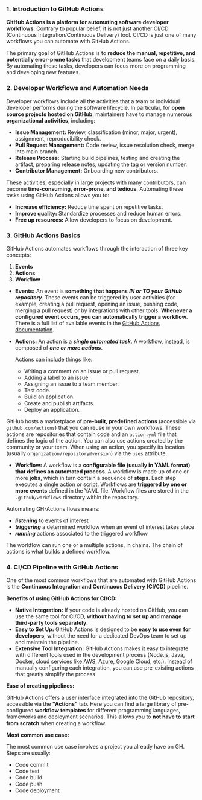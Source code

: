### 1. Introduction to GitHub Actions
<!--TODO: modifica gli '*' con '-' -->
**GitHub Actions is a platform for automating software developer workflows**. Contrary to popular belief, it is not just another CI/CD (Continuous Integration/Continuous Delivery) tool. CI/CD is just one of many workflows you can automate with GitHub Actions.

The primary goal of GitHub Actions is to **reduce the manual, repetitive, and potentially error-prone tasks** that development teams face on a daily basis. By automating these tasks, developers can focus more on programming and developing new features.

### 2. Developer Workflows and Automation Needs

Developer workflows include all the activities that a team or individual developer performs during the software lifecycle. In particular, for **open source projects hosted on GitHub**, maintainers have to manage numerous **organizational activities**, including:

* **Issue Management:** Review, classification (minor, major, urgent), assignment, reproducibility check.
* **Pull Request Management:** Code review, issue resolution check, merge into main branch.
* **Release Process:** Starting build pipelines, testing and creating the artifact, preparing release notes, updating the tag or version number.
* **Contributor Management:** Onboarding new contributors.

These activities, especially in large projects with many contributors, can become **time-consuming, error-prone, and tedious**. Automating these tasks using GitHub Actions allows you to:

* **Increase efficiency:** Reduce time spent on repetitive tasks.
* **Improve quality:** Standardize processes and reduce human errors.
* **Free up resources:** Allow developers to focus on development.

### 3. GitHub Actions Basics

GitHub Actions automates workflows through the interaction of three key concepts: 
1. **Events** 
2. **Actions**
3. **Workflow**

* **Events:** An event is **something that happens** ***IN or TO your GitHub repository***. These events can be triggered by user activities (for example, creating a pull request, opening an issue, pushing code, merging a pull request) or by integrations with other tools. **Whenever a configured event occurs, you can automatically trigger a workflow**. There is a full list of available events in the [GitHub Actions documentation](https://docs.github.com/en/actions).

* **Actions:** An action is a ***single automated task***. A workflow, instead, is composed of ***one or more actions***. 

    Actions can include things like:
    * Writing a comment on an issue or pull request.
    * Adding a label to an issue.
    * Assigning an issue to a team member.
    * Test code.
    * Build an application.
    * Create and publish artifacts.
    * Deploy an application.

GitHub hosts a marketplace of **pre-built, predefined actions** (accessible via `github.com/actions`) that you can reuse in your own workflows. These actions are repositories that contain code and an `action.yml` file that defines the logic of the action. You can also use actions created by the community or your team. When using an action, you specify its location (usually `organization/repository@version`) via the `uses` attribute.

* **Workflow:** A workflow is a **configurable file (usually in YAML format) that defines an automated process**. A workflow is made up of one or more **jobs**, which in turn contain a sequence of **steps**. Each step executes a single action or script. Workflows are **triggered by one or more events** defined in the YAML file. Workflow files are stored in the `.github/workflows` directory within the repository.

Automating GH-Actions flows means: 

- ***listening*** to events of interest
- ***triggering*** a determined workflow when an event of interest takes place
- ***running*** actions associated to the triggered workflow

The workflow can run one or a multiple actions, in chains. The chain of actions is what builds a defined workflow. 

### 4. CI/CD Pipeline with GitHub Actions

One of the most common workflows that are automated with GitHub Actions is the **Continuous Integration and Continuous Delivery (CI/CD)** pipeline.

**Benefits of using GitHub Actions for CI/CD:**

* **Native Integration:** If your code is already hosted on GitHub, you can use the same tool for CI/CD, **without having to set up and manage third-party tools separately**.
* **Easy to Set Up:** GitHub Actions is designed to be **easy to use even for developers**, without the need for a dedicated DevOps team to set up and maintain the pipeline.
* **Extensive Tool Integration:** GitHub Actions makes it easy to integrate with different tools used in the development process (Node.js, Java, Docker, cloud services like AWS, Azure, Google Cloud, etc.). Instead of manually configuring each integration, you can use pre-existing actions that greatly simplify the process.

**Ease of creating pipelines:**

GitHub Actions offers a user interface integrated into the GitHub repository, accessible via the **"Actions"** tab. Here you can find a large library of pre-configured **workflow templates** for different programming languages, frameworks and deployment scenarios. This allows you to **not have to start from scratch** when creating a workflow.

**Most common use case:**

The most common use case involves a project you already have on GH. Steps are usually: 

<!--TODO: riorganizza in una tabella, con a sx gli step, e a dx la spiegazione -->
- Code commit
- Code test
- Code build
- Code push
- Code deployment

